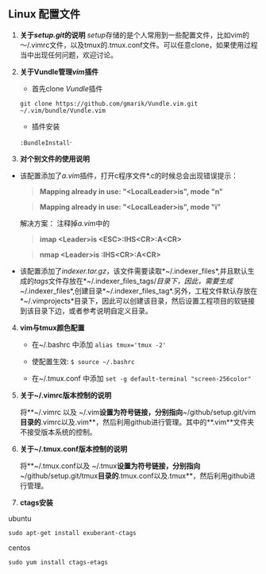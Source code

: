 ## Linux 配置文件 ##

1. **关于*setup.git*的说明**
	 *setup*存储的是个人常用到一些配置文件，比如vim的～/.vimrc文件，以及tmux的.tmux.conf文件。可以任意clone，如果使用过程当中出现任何问题，欢迎讨论。

2. **关于Vundle管理*vim*插件**
	* 首先clone *Vundle*插件

	`git clone https://github.com/gmarik/Vundle.vim.git ~/.vim/bundle/Vundle.vim `

	* 插件安装

	`:BundleInstall`·

3. **对个别文件的使用说明**
  * 该配置添加了*a.vim*插件，打开c程序文件\*.c的时候总会出现错误提示：

	> **Mapping already in use: "\<LocalLeader\>is", mode "n"**

	> **Mapping already in use: "\<LocalLeader\>is", mode "i"**

	解决方案： 注释掉*a.vim*中的

	> **imap \<Leader\>is \<ESC\>:IHS\<CR\>:A\<CR\>**

	> **nmap \<Leader\>is :IHS\<CR\>:A\<CR\>**

  * 该配置添加了*indexer.tar.gz*，该文件需要读取*~/.indexer_files*,并且默认生成的*tags*文件存放在*~/.indexer_files_tags/*目录下，因此，需要生成*~/.indexer_files*,创建目录*~/.indexer_files_tag*.另外，工程文件默认存放在*~/.vimprojects*目录下，因此可以创建该目录，然后设置工程项目的软链接到该目录下边，或者参考说明自定义目录。

4. **vim与tmux颜色配置**

	- 在~/.bashrc 中添加 `alias tmux='tmux -2'`

	- 使配置生效: `$ source ~/.bashrc`

	- 在~/.tmux.conf 中添加 `set -g default-terminal "screen-256color"`

5. **关于~/.vimrc版本控制的说明**

	将**~/.vimrc 以及 ~/.vim**设置为符号链接，分别指向**~/github/setup.git/vim**目录的**.vimrc以及.vim**，然后利用github进行管理。其中的**.vim**文件夹不接受版本系统的控制。
	
6. **关于~/.tmux.conf版本控制的说明**

 	将**~/.tmux.conf以及 ~/.tmux**设置为符号链接，分别指向**~/github/setup.git/tmux**目录的**.tmux.conf以及.tmux**，然后利用github进行管理。
	

7. **ctags安装**

ubuntu

	sudo apt-get install exuberant-ctags

centos

	sudo yum install ctags-etags
